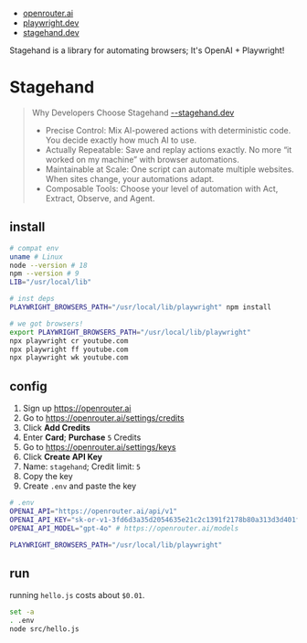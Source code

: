 - [openrouter.ai](https://openrouter.ai)
- [playwright.dev](https://playwright.dev)
- [stagehand.dev](https://www.stagehand.dev)

Stagehand is a library for automating browsers; It's OpenAI + Playwright!

# Stagehand

> Why Developers Choose Stagehand [--stagehand.dev](https://docs.stagehand.dev/first-steps/introduction#why-developers-choose-stagehand)
> 
> - Precise Control: Mix AI-powered actions with deterministic code. You decide exactly how much AI to use.
> - Actually Repeatable: Save and replay actions exactly. No more “it worked on my machine” with browser automations.
> - Maintainable at Scale: One script can automate multiple websites. When sites change, your automations adapt.
> - Composable Tools: Choose your level of automation with Act, Extract, Observe, and Agent.

## install

```sh
# compat env
uname # Linux
node --version # 18
npm --version # 9
LIB="/usr/local/lib"

# inst deps
PLAYWRIGHT_BROWSERS_PATH="/usr/local/lib/playwright" npm install
```

```sh
# we got browsers!
export PLAYWRIGHT_BROWSERS_PATH="/usr/local/lib/playwright"
npx playwright cr youtube.com
npx playwright ff youtube.com
npx playwright wk youtube.com
```

## config

1. Sign up https://openrouter.ai
2. Go to https://openrouter.ai/settings/credits
3. Click **Add Credits**
4. Enter **Card**; **Purchase** `5` Credits
5. Go to https://openrouter.ai/settings/keys
6. Click **Create API Key**
7. Name: `stagehand`; Credit limit: `5`
8. Copy the key
9. Create `.env` and paste the key

```sh
# .env
OPENAI_API="https://openrouter.ai/api/v1"
OPENAI_API_KEY="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"
OPENAI_API_MODEL="gpt-4o" # https://openrouter.ai/models

PLAYWRIGHT_BROWSERS_PATH="/usr/local/lib/playwright"
```

## run

running `hello.js` costs about `$0.01`.

```sh
set -a
. .env
node src/hello.js
```
